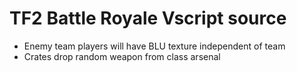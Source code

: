 # TF2 Battle Royale Vscript source

- Enemy team players will have BLU texture independent of team
- Crates drop random weapon from class arsenal
